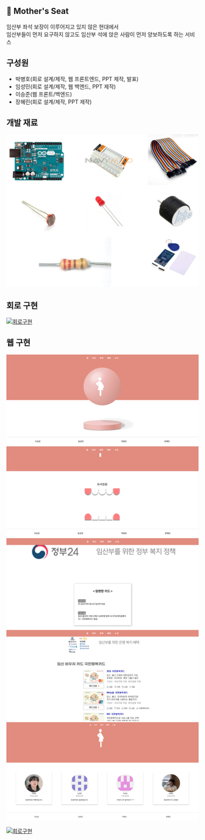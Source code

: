## 👩 Mother's Seat
임산부 좌석 보장이 이루어지고 있지 않은 현대에서  
임산부들이 먼저 요구하지 않고도 임산부 석에 앉은 사람이 먼저 양보하도록 하는 서비스

## 구성원
* 박병호(회로 설계/제작, 웹 프론트엔드, PPT 제작, 발표)
* 임성민(회로 설계/제작, 웹 백엔드, PPT 제작)
* 이승준(웹 프론트/백엔드)
* 장혜린(회로 설계/제작, PPT 제작)

## 개발 재료
<img src="readme-img/arduino1.png">

## 회로 구현
[![회로구현](http://img.youtube.com/vi/Tc-3orX-aVc/0.jpg)](https://youtu.be/Tc-3orX-aVc?t=0s)

## 웹 구현
<img src="readme-img/web1.png">
<img src="readme-img/web2.png">
<img src="readme-img/web3.png">
<img src="readme-img/web4.png">
<img src="readme-img/web5.png">

[![회로구현](http://img.youtube.com/vi/_Zo-s68Gja4/0.jpg)](https://youtu.be/_Zo-s68Gja4?t=0s)